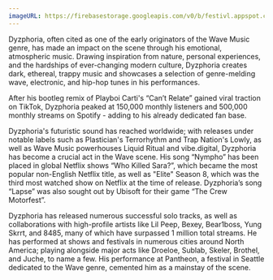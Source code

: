 ```yaml
---
imageURL: https://firebasestorage.googleapis.com/v0/b/festivl.appspot.com/o/wicked-woods-2025%2FDyzphoria.jpg?alt=media&token=55efdb04-9d19-42c3-81ee-fbda1f9dd0d4
---
```


Dyzphoria, often cited as one of the early originators of the Wave Music genre, has made an impact on the scene through his emotional, atmospheric music. Drawing inspiration from nature, personal experiences, and the hardships of ever-changing modern culture, Dyzphoria creates dark, ethereal, trappy music and showcases a selection of genre-melding wave, electronic, and hip-hop tunes in his performances.

After his bootleg remix of Playboi Carti's “Can’t Relate” gained viral traction on TikTok, Dyzphoria peaked at 150,000 monthly listeners and 500,000 monthly streams on Spotify - adding to his already dedicated fan base.

Dyzphoria's futuristic sound has reached worldwide; with releases under notable labels such as Plastician's Terrorhythm and Trap Nation's Lowly, as well as Wave Music powerhouses Liquid Ritual and vibe.digital, Dyzphoria has become a crucial act in the Wave scene. His song “Nympho” has been placed in global Netflix shows “Who Killed Sara?”, which became the most popular non-English Netflix title, as well as "Elite" Season 8, which was the third most watched show on Netflix at the time of release. Dyzphoria’s song “Lapse” was also sought out by Ubisoft for their game “The Crew Motorfest”.

Dyzphoria has released numerous successful solo tracks, as well as collaborations with high-profile artists like Lil Peep, Bexey, Bear1boss, Yung Skrrt, and 8485, many of which have surpassed 1 million total streams. He has performed at shows and festivals in numerous cities around North America; playing alongside major acts like Droeloe, Sublab, Skeler, Brothel, and Juche, to name a few. His performance at Pantheon, a festival in Seattle dedicated to the Wave genre, cemented him as a mainstay of the scene.
